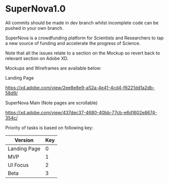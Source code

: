 # SuperNova1.0

All commits should be made in dev branch whilst incomplete code can be pushed in your own branch. 



SuperNova is a crowdfunding platform for Scientists and Researchers to tap a new source of funding and accelerate the progress of Science. 

Note that all the issues relate to a section on the Mockup so revert back to relevant section on Adobe XD.


Mockups and Wireframes are available below:

Landing Page

https://xd.adobe.com/view/2ee8e8e9-a52a-4e41-4cd4-f6221dd1a2db-58d9/

SuperNova Main (Note pages are scrollable)  

https://xd.adobe.com/view/437dec37-4680-40bb-77cb-e6d1602e8674-354c/


Priority of tasks is based on following key:


| Version       | Key |
| ------------- | --- |
| Landing Page  | 0   |
| MVP           | 1   |
| UI Focus      | 2   |
| Beta          | 3   |
